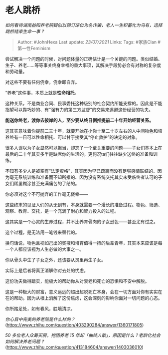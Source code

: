# 老人跳桥
*如何看待湖南益阳养老院疑似以预订床位为名诈骗，老人一生积蓄化为乌有，选择跳桥结束生命一事？*

> Author: #JohnHexa
Last update: *23/07/2021* 
Links:
Tags:  #家族Clan #第一性Feminism



尝试解决一个问题的时候，对问题体量的正确估计是一个关键的问题。类似结婚、生子、养老……等等事关终身幸福的重大事项，其解决手段势必会有对称的复杂度和劳动量。

对这些不要有任何侥幸，侥幸即自弃。

  


“养老”这件事，本质上就是**性命相托**。

这种关系，不是商业合同、民事委托这种级别的社会契约所能支撑的。因此是不能指望可以靠巧妙的、有“强有力的第三方监督”的交易来逃避这份经营的功夫。

  


**能送你终老，渡你去彼岸的人，至少要从终日倒推提前二十年开始经营关系。**

这其实意味着你提前二三十年，就要开始在小你十至二十岁左右的人中间物色和培养终有一日可以性命相托、可以甘于接受其“停止救护”的决定的对象。

很多人误以为子女显然可以担当，却忘了一个至关重要的问题——子女们基本上在最后的二十年其实多半是缺席你的生活的。更何况ta们往往缺少送终的准备和训练。

不知有多少人是被空有“法定资格”，其实因为早已疏离而没有足够感情联结的、因为毫无系统训练和准备而不知所措的、因为没有系统交托其实未受临终者认可的子女们稀里糊涂甚至充满痛苦的了结的。

你必须对这个不可抛弃的工作毫无侥幸——

这些终末的见证人们的从无到有，本身就需要一个漫长的准备过程。物色、筛选、观察、教育、交托，是一个充满了耐心和智力投入的过程。

这其实是一个心灵的生养过程，并不比养育骨肉的子女逊色——甚至尤有过之。

这个过程，是无法用一笔钱来替代的。

换句话说，物色且视如己出的奖掖和培育值得一搏的后辈青年，其实本来应该是每一个人都应该视为人生必做的大事之一。

你从骨头中生了子女之外，还该要从灵里再生子女。

实际上是后者将真正消解你对去处的忧虑。

这份功夫做得踏实，能极大的帮助你从对衰老和死亡的恐惧和不安中解脱。

这是一种极大的财富，意义远远的超出超脱死亡本身，会在一切方面对你有实实在在的帮助。因为从根上消解了这份焦虑，这会深刻的影响你面对一切问题的心态。

你所踏足处，如有春风，胜境清凉。

*你心目中完美的养老院是什么样的？*(https://www.zhihu.com/question/403290284/answer/1360171805)  


*50 多位老人众筹买房，抱团养老 15 年却「曲终人散」，原因是什么？老龄化社会如何解决养老问题？*(https://www.zhihu.com/question/413184604/answer/1403036010)

